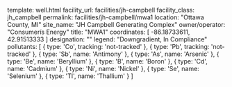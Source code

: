 template: well.html
facility_url: facilities/jh-campbell
facility_class: jh_campbell
permalink: facilities/jh-campbell/mwa1
location: "Ottawa County, MI"
site_name: "JH Campbell Generating Complex"
owner/operator: "Consumerís Energy"
title: "MWA1"
coordinates: [
  -86.18733611,
  42.91513333
]
designation: ""
legend: "Downgradient, In Compliance"
pollutants: [
  { 
    type: 'Co',
    tracking: 'not-tracked'
  },
  {
    type: 'Pb',
    tracking: 'not-tracked'
  },
  {
    type: 'Sb',
    name: 'Antimony'
  },
  {
    type: 'As',
    name: 'Arsenic'
  },
  {
    type: 'Be',
    name: 'Beryllium'
  },
  {
    type: 'B',
    name: 'Boron'
  },
  {
    type: 'Cd',
    name: 'Cadmium'
  },
  {
    type: 'Ni',
    name: 'Nickel'
  },
  {
    type: 'Se',
    name: 'Selenium'
  },
  {
    type: 'Tl',
    name: 'Thallium'
  }
]
